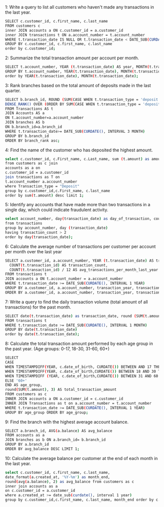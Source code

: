 


1: Write a query to list all customers who haven't made any transactions in the last year.

```bash
SELECT c.customer_id, c.first_name, c.last_name
FROM customers c
inner JOIN accounts a ON c.customer_id = a.customer_id
inner JOIN transactions t ON a.account_number = t.account_number
WHERE t.transaction_date IS NULL OR t.transaction_date < DATE_SUB(CURDATE(), INTERVAL 1 YEAR)
GROUP BY c.customer_id, c.first_name, c.last_name
order by c.customer_id;
```

2: Summarize the total transaction amount per account per month.

```bash
SELECT t.account_number, YEAR (t.transaction_date) AS year, MONTH(t.transaction_date) AS month, SUM (t.amount) AS total_amount FROM transactions t
GROUP BY t.account_number, YEAR(t.transaction_date), MONTH(t.transaction_date)
order by YEAR(t.transaction_date), MONTH(t.transaction_date);
```

3: Rank branches based on the total amount of deposits made in the last quarter.
```bash
SELECT b.branch_id, ROUND (SUM(CASE WHEN t.transaction_type = 'deposit' THEN t.amount ELSE 0 END), 2) AS totaldeposit,
DENSE_RANK() OVER (ORDER BY SUM(CASE WHEN t.transaction_type = 'deposit' THEN t.amount ELSE 0 END) DESC) AS branch_rank
FROM Transactions AS t
JOIN Accounts AS a
ON t.account_number=a.account_number
JOIN branches AS b
ON b.branch_id=a.branch_id
WHERE t.transaction_date>= DATE_SUB(CURDATE(), INTERVAL 3 MONTH)
GROUP BY b.branch_id
ORDER BY branch_rank asc;
```

4: Find the name of the customer who has deposited the highest amount.
```bash
select c.customer_id, c.First_name, c.Last_name, sum (t.amount) as amount
from customers as c join
accounts as a on
c.customer_id = a.customer_id
join transactions as T on
t.account_number a.account_number
where Transaction_type = "Deposit"
group by c.customer_id,c.First_name, c.last_name
order by sum(t.amount) desc limit 1;
```

5: Identify any accounts that have made more than two transactions in a single day, which could indicate fraudulent activity.

```bash
select account_number, day(transaction_date) as day_of_transaction, count (transaction_id) as transaction_count
from transactions
group by account_number, day (transaction_date)
having transaction_count > 2
order by day(transaction_date);
```

6: Calculate the average number of transactions per customer per account per month over the last year

```bash
SELECT a.customer_id, a.account_number, YEAR (t.transaction_date) AS transaction_year, MONTH(t.transaction_date) AS transaction_month,
  COUNT(t.transaction_id) AS transaction_count,
  COUNT(t.transaction_id) / 12 AS avg_transactions_per_month_last_year
FROM transactions t
JOIN accounts a ON t.account_number = a.account_number
WHERE t.transaction_date >= DATE_SUB(CURDATE(), INTERVAL 1 YEAR)
GROUP BY a.customer_id, a.account_number, transaction_year, transaction_month
ORDER BY a.customer_id, a.account_number, transaction_year, transaction_month;
```

7: Write a query to find the daily transaction volume (total amount of all transactions) for the past month.

```bash
SELECT date(t.transaction_date) as transaction_date, round (SUM(t.amount), 2) AS daily_volume
FROM transactions t
WHERE t.transaction_date >= DATE_SUB(CURDATE(), INTERVAL 1 MONTH)
GROUP BY date(t.transaction_date)
order by date(t.transaction_date);
```


8: Calculate the total transaction amount performed by each age group in the past year.
(Age groups: 0-17, 18-30, 31-60, 60+)

```bash
SELECT
CASE
WHEN TIMESTAMPDIFF(YEAR, c.date_of_birth, CURDATE()) BETWEEN AND 17 THEN '0-17'
WHEN TIMESTAMPDIFF(YEAR, c.date_of_birth,CURDATE()) BETWEEN 18 AND 30 THEN '18-30'
WHEN TIMESTAMPDIFF (YEAR, c.date_of_birth,CURDATE()) BETWEEN 31 AND 60 THEN '31-60'
ELSE '60+'
END AS age_group,
round(SUM(t.amount), 3) AS total_transaction_amount
FROM customers as c
INNER JOIN accounts a ON a.customer_id = c.customer_id
INNER JOIN Transactions as t on a.account_number = t.account_number
WHERE t.transaction_date >= DATE_SUB(CURDATE(), INTERVAL 1 YEAR)
GROUP BY age_group ORDER BY age_group;
```


9: Find the branch with the highest average account balance.

```bash
SELECT a.branch_id, AVG(a.balance) AS avg_balance
FROM accounts as a
JOIN branches as b ON a.branch_id= b.branch_id
GROUP BY a.branch_id
ORDER BY avg_balance DESC LIMIT 1;
```

10: Calculate the average balance per customer at the end of each month in the last year.

```bash
select c.customer_id, c.first_name, c.last_name,
date_format(a.created_at, '%Y-%m') as month_end,
round(avg(a.balance), 2) as avg_balance from customers as c
inner join accounts as a
on c.customer_id = a.customer_id
where a.created_at >= date_sub(curdate(), interval 1 year)
group by c.customer_id,c.first_name, c.last_name, month_end order by c.customer_id;
```





